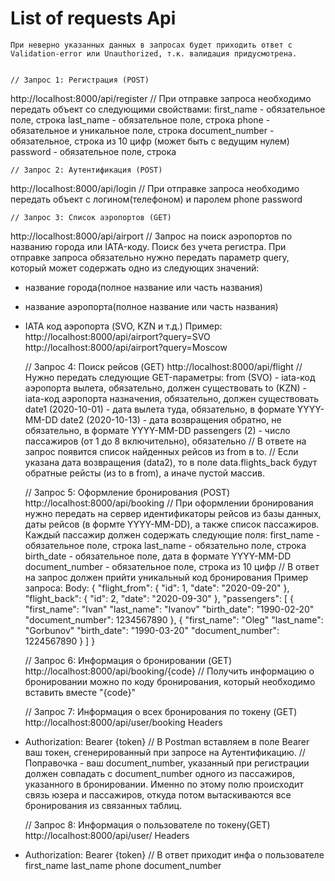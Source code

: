 # List of requests Api

	При неверно указанных данных в запросах будет приходить ответ с Validation-error или Unauthorized, т.к. валидация придусмотрена.


	// Запрос 1: Регистрация (POST)
http://localhost:8000/api/register
// При отправке запроса необходимо передать объект со следующими свойствами:
	first_name - обязательное поле, строка
	last_name - обязательное поле, строка
	phone - обязательное и уникальное поле, строка
	document_number - обязательное, строка из 10 цифр (может быть с ведущим нулем)
	password - обязательное поле, строка


	// Запрос 2: Аутентификация (POST)
http://localhost:8000/api/login
// При отправке запроса необходимо передать объект с логином(телефоном) и паролем
	phone
	password


	// Запрос 3: Список аэропортов (GET)
http://localhost:8000/api/airport
// Запрос на поиск аэропортов по названию города или IATA-коду. Поиск без учета регистра.
При отправке запроса обязательно нужно передать параметр query, который может содержать одно из следующих значений:
- название города(полное название или часть названия)
- название аэропорта(полное название или часть названия)
- IATA код аэропорта (SVO, KZN и т.д.)
	Пример:
	http://localhost:8000/api/airport?query=SVO
	http://localhost:8000/api/airport?query=Moscow


	// Запрос 4: Поиск рейсов (GET)
http://localhost:8000/api/flight
// Нужно передать следующие GET-параметры:
	from (SVO) - iata-код аэропорта вылета, обязательно, должен существовать
	to (KZN) - iata-код аэропорта назначения, обязательно, должен существовать
	date1 (2020-10-01) - дата вылета туда, обязательно, в формате YYYY-MM-DD
	date2 (2020-10-13) - дата возвращения обратно, не обязательно, в формате YYYY-MM-DD
	passengers (2) - число пассажиров (от 1 до 8 включительно), обязательно
// В ответе на запрос появится список найденных рейсов из from в to.
// Если указана дата возвращения (data2), то в поле data.flights_back будут обратные рейсты (из to в from), а иначе пустой массив.


	// Запрос 5: Оформление бронирования (POST)
http://localhost:8000/api/booking
// При оформлении бронирования нужно передать на сервер идентификаторы рейсов из базы данных, даты рейсов (в формте YYYY-MM-DD), а также список пассажиров. Каждый пассажир должен содержать следующие поля:
	first_name - обязательное поле, строка
	last_name - обязательно поле, строка
	birth_date - обязательное поле, дата в формате YYYY-MM-DD
	document_number - обязательное поле, строка из 10 цифр
// В ответ на запрос должен прийти уникальный код бронирования
Пример запроса:
Body:
{
	"flight_from": {
		"id": 1,
		"date": "2020-09-20"
	},
	"flight_back": {
		"id": 2,
		"date": "2020-09-30"
	},
	"passengers": [
		{
			"first_name": "Ivan"
			"last_name": "Ivanov"
			"birth_date": "1990-02-20"
			"document_number": 1234567890 
		},
		{
			"first_name": "Oleg"
			"last_name": "Gorbunov"
			"birth_date": "1990-03-20"
			"document_number": 1224567890 
		}
	]
}


	// Запрос 6: Информация о бронировании (GET)
http://localhost:8000/api/booking/{code}
// Получить информацию о бронировании можно по коду бронирования,
который необходимо вставить вместе "{code}"


	// Запрос 7: Информация о всех бронирования по токену (GET)
http://localhost:8000/api/user/booking
Headers
- Authorization: Bearer {token} 
// В Postman вставляем в поле Bearer ваш токен, сгенерированный при запросе на Аутентификацию.
// Поправочка - ваш document_number, указанный при регистрации должен совпадать с document_number одного из пассажиров, указанного в бронировании. Именно по этому полю происходит связь юзера и пассажиров, откуда потом вытаскиваются все бронирования из связанных таблиц.

	// Запрос 8: Информация о пользователе по токену(GET)
http://localhost:8000/api/user/
Headers
- Authorization: Bearer {token}
// В ответ приходит инфа о пользователе
	first_name
	last_name
	phone
	document_number